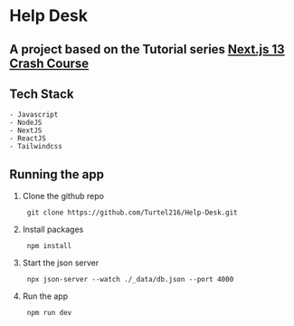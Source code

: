 # Help Desk

## A project based on the Tutorial series [Next.js 13 Crash Course](https://www.youtube.com/playlist?list=PL4cUxeGkcC9jZIVqmy_QhfQdi6mzQvJnT)

## Tech Stack

    - Javascript
    - NodeJS
    - NextJS
    - ReactJS
    - Tailwindcss

## Running the app

1. Clone the github repo

        git clone https://github.com/Turtel216/Help-Desk.git

2. Install packages

        npm install 

3. Start the json server

        npx json-server --watch ./_data/db.json --port 4000

4. Run the app

        npm run dev
